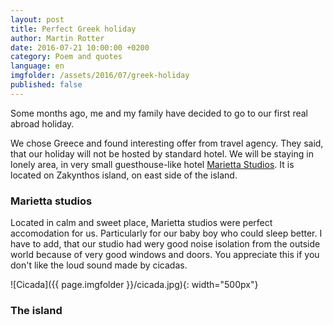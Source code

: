 ```yaml
---
layout: post
title: Perfect Greek holiday
author: Martin Rotter
date: 2016-07-21 10:00:00 +0200
category: Poem and quotes
language: en
imgfolder: /assets/2016/07/greek-holiday
published: false
---
```


Some months ago, me and my family have decided to go to our first real abroad holiday.
<!--more-->

We chose Greece and found interesting offer from travel agency. They said, that our holiday will not be hosted by standard hotel. We will be staying in lonely area, in very small guesthouse-like hotel [Marietta Studios](https://www.google.cz/maps/place/Marietta+Studios+Zante+Zakynthos/@37.8321726,20.8306346,15.5z/data=!4m5!3m4!1s0x0:0xb0df501e35d557f5!8m2!3d37.834462!4d20.828275). It is located on Zakynthos island, on east side of the island.

### Marietta studios
Located in calm and sweet place, Marietta studios were perfect accomodation for us. Particularly for our baby boy who could sleep better. I have to add, that our studio had wery good noise isolation from the outside world because of very good windows and doors. You appreciate this if you don't like the loud sound made by cicadas.

![Cicada]({{ page.imgfolder }}/cicada.jpg){: width="500px"}

### The island